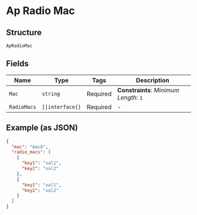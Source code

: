 
# Ap Radio Mac

## Structure

`ApRadioMac`

## Fields

| Name | Type | Tags | Description |
|  --- | --- | --- | --- |
| `Mac` | `string` | Required | **Constraints**: *Minimum Length*: `1` |
| `RadioMacs` | `[]interface{}` | Required | - |

## Example (as JSON)

```json
{
  "mac": "mac8",
  "radio_macs": [
    {
      "key1": "val1",
      "key2": "val2"
    },
    {
      "key1": "val1",
      "key2": "val2"
    }
  ]
}
```


